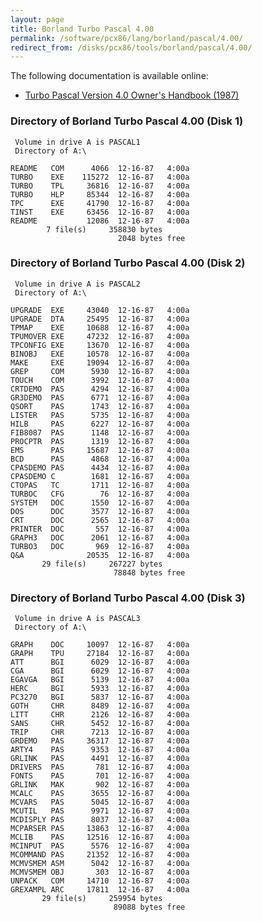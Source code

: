 ```yaml
---
layout: page
title: Borland Turbo Pascal 4.00
permalink: /software/pcx86/lang/borland/pascal/4.00/
redirect_from: /disks/pcx86/tools/borland/pascal/4.00/
---
```


The following documentation is available online:

- [Turbo Pascal Version 4.0 Owner's Handbook (1987)](http://bitsavers.org/pdf/borland/turbo_pascal/Turbo_Pascal_Version_4.0_Owners_Manual_1987.pdf)

### Directory of Borland Turbo Pascal 4.00 (Disk 1)

     Volume in drive A is PASCAL1
     Directory of A:\

    README   COM      4066  12-16-87   4:00a
    TURBO    EXE    115272  12-16-87   4:00a
    TURBO    TPL     36816  12-16-87   4:00a
    TURBO    HLP     85344  12-16-87   4:00a
    TPC      EXE     41790  12-16-87   4:00a
    TINST    EXE     63456  12-16-87   4:00a
    README           12086  12-16-87   4:00a
            7 file(s)     358830 bytes
                            2048 bytes free

### Directory of Borland Turbo Pascal 4.00 (Disk 2)

     Volume in drive A is PASCAL2
     Directory of A:\

    UPGRADE  EXE     43040  12-16-87   4:00a
    UPGRADE  DTA     25495  12-16-87   4:00a
    TPMAP    EXE     10688  12-16-87   4:00a
    TPUMOVER EXE     47232  12-16-87   4:00a
    TPCONFIG EXE     13670  12-16-87   4:00a
    BINOBJ   EXE     10578  12-16-87   4:00a
    MAKE     EXE     19094  12-16-87   4:00a
    GREP     COM      5930  12-16-87   4:00a
    TOUCH    COM      3992  12-16-87   4:00a
    CRTDEMO  PAS      4294  12-16-87   4:00a
    GR3DEMO  PAS      6771  12-16-87   4:00a
    QSORT    PAS      1743  12-16-87   4:00a
    LISTER   PAS      5735  12-16-87   4:00a
    HILB     PAS      6227  12-16-87   4:00a
    FIB8087  PAS      1148  12-16-87   4:00a
    PROCPTR  PAS      1319  12-16-87   4:00a
    EMS      PAS     15687  12-16-87   4:00a
    BCD      PAS      4868  12-16-87   4:00a
    CPASDEMO PAS      4434  12-16-87   4:00a
    CPASDEMO C        1681  12-16-87   4:00a
    CTOPAS   TC       1711  12-16-87   4:00a
    TURBOC   CFG        76  12-16-87   4:00a
    SYSTEM   DOC      1550  12-16-87   4:00a
    DOS      DOC      3577  12-16-87   4:00a
    CRT      DOC      2565  12-16-87   4:00a
    PRINTER  DOC       557  12-16-87   4:00a
    GRAPH3   DOC      2061  12-16-87   4:00a
    TURBO3   DOC       969  12-16-87   4:00a
    Q&A              20535  12-16-87   4:00a
           29 file(s)     267227 bytes
                           78848 bytes free

### Directory of Borland Turbo Pascal 4.00 (Disk 3)

     Volume in drive A is PASCAL3
     Directory of A:\

    GRAPH    DOC     10097  12-16-87   4:00a
    GRAPH    TPU     27184  12-16-87   4:00a
    ATT      BGI      6029  12-16-87   4:00a
    CGA      BGI      6029  12-16-87   4:00a
    EGAVGA   BGI      5139  12-16-87   4:00a
    HERC     BGI      5933  12-16-87   4:00a
    PC3270   BGI      5837  12-16-87   4:00a
    GOTH     CHR      8489  12-16-87   4:00a
    LITT     CHR      2126  12-16-87   4:00a
    SANS     CHR      5452  12-16-87   4:00a
    TRIP     CHR      7213  12-16-87   4:00a
    GRDEMO   PAS     36317  12-16-87   4:00a
    ARTY4    PAS      9353  12-16-87   4:00a
    GRLINK   PAS      4491  12-16-87   4:00a
    DRIVERS  PAS       781  12-16-87   4:00a
    FONTS    PAS       701  12-16-87   4:00a
    GRLINK   MAK       902  12-16-87   4:00a
    MCALC    PAS      3655  12-16-87   4:00a
    MCVARS   PAS      5045  12-16-87   4:00a
    MCUTIL   PAS      9971  12-16-87   4:00a
    MCDISPLY PAS      8037  12-16-87   4:00a
    MCPARSER PAS     13863  12-16-87   4:00a
    MCLIB    PAS     12516  12-16-87   4:00a
    MCINPUT  PAS      5576  12-16-87   4:00a
    MCOMMAND PAS     21352  12-16-87   4:00a
    MCMVSMEM ASM      5042  12-16-87   4:00a
    MCMVSMEM OBJ       303  12-16-87   4:00a
    UNPACK   COM     14710  12-16-87   4:00a
    GREXAMPL ARC     17811  12-16-87   4:00a
           29 file(s)     259954 bytes
                           89088 bytes free
